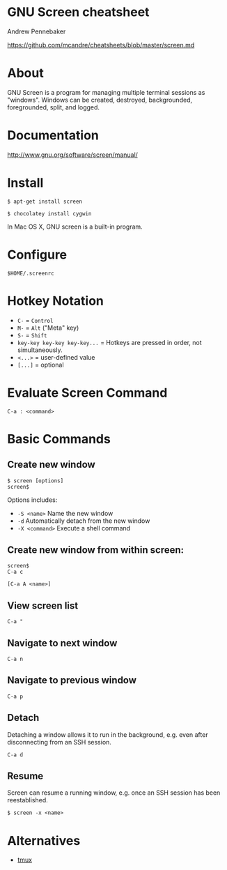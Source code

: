 # GNU Screen cheatsheet

Andrew Pennebaker

https://github.com/mcandre/cheatsheets/blob/master/screen.md

# About

GNU Screen is a program for managing multiple terminal sessions as "windows". Windows can be created, destroyed, backgrounded, foregrounded, split, and logged.

# Documentation

http://www.gnu.org/software/screen/manual/

# Install

```
$ apt-get install screen

$ chocolatey install cygwin
```

In Mac OS X, GNU screen is a built-in program.

# Configure

```
$HOME/.screenrc
```

# Hotkey Notation

* `C-` = `Control`
* `M-` = `Alt` ("Meta" key)
* `S-` = `Shift`
* `key-key key-key key-key...` = Hotkeys are pressed in order, not simultaneously.
* `<...>` = user-defined value
* `[...]` = optional

# Evaluate Screen Command

```
C-a : <command>
```

# Basic Commands

## Create new window

```
$ screen [options]
screen$
```

Options includes:

* `-S <name>` Name the new window
* `-d` Automatically detach from the new window
* `-X <command>` Execute a shell command

## Create new window from within screen:

```
screen$
C-a c

[C-a A <name>]
```

## View screen list

```
C-a "
```

## Navigate to next window

```
C-a n
```

## Navigate to previous window

```
C-a p
```

## Detach

Detaching a window allows it to run in the background, e.g. even after disconnecting from an SSH session.

```
C-a d
```

## Resume

Screen can resume a running window, e.g. once an SSH session has been reestablished.

```
$ screen -x <name>
```

# Alternatives

* [tmux](http://tmux.sourceforge.net/)
